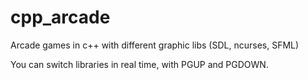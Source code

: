 # cpp_arcade
Arcade games in c++ with different graphic libs (SDL, ncurses, SFML)

You can switch libraries in real time, with PGUP and PGDOWN.
